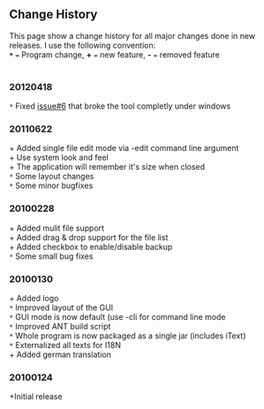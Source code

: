 ## Change History ##

This page show a change history for all major changes done in new releases.
I use the following convention:<br>
<b><code>*</code></b> <code>=</code> Program change, <b>+</b> <code>=</code> new feature, <b>-</b> <code>=</code> removed feature<br>
<br>
<h3>20120418</h3>
<code>*</code> Fixed <a href='https://code.google.com/p/pdf-meta/issues/detail?id=#6'>issue#6</a> that broke the tool completly under windows<br>

<h3>20110622</h3>
+ Added single file edit mode via -edit command line argument <br>
+ Use system look and feel<br>
+ The application will remember it's size when closed<br>
<code>*</code> Some layout changes<br>
<code>*</code> Some minor bugfixes<br>

<h3>20100228</h3>
+ Added mulit file support <br>
+ Added drag & drop support for the file list<br>
+ Added checkbox to enable/disable backup <br>
<code>*</code> Some small bug fixes<br>

<h3>20100130</h3>
+ Added logo <br>
<code>*</code> Improved layout of the GUI <br>
<code>*</code> GUI mode is now default (use -cli for command line mode<br>
<code>*</code> Improved ANT build script<br>
<code>*</code> Whole program is now packaged as a single jar (includes iText)<br>
<code>*</code> Externalized all texts for I18N<br>
+ Added german translation<br>

<h3>20100124</h3>
+Initial release